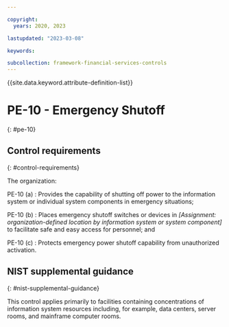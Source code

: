 ```yaml
---

copyright:
  years: 2020, 2023

lastupdated: "2023-03-08"

keywords:

subcollection: framework-financial-services-controls
---
```


{{site.data.keyword.attribute-definition-list}}

               
# PE-10 - Emergency Shutoff
{: #pe-10}

## Control requirements
{: #control-requirements}

The organization:

PE-10 (a)
    : Provides the capability of shutting off power to the information system or individual system components in emergency situations;

PE-10 (b)
    : Places emergency shutoff switches or devices in _[Assignment: organization-defined location by information system or system component]_ to facilitate safe and easy access for personnel; and

PE-10 (c)
    : Protects emergency power shutoff capability from unauthorized activation.

## NIST supplemental guidance
{: #nist-supplemental-guidance}

This control applies primarily to facilities containing concentrations of information system resources including, for example, data centers, server rooms, and mainframe computer rooms.





